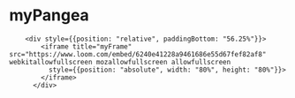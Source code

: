 # myPangea

        <div style={{position: "relative", paddingBottom: "56.25%"}}>
            <iframe title="myFrame" src="https://www.loom.com/embed/6240e41228a9461686e55d67fef82af8" webkitallowfullscreen mozallowfullscreen allowfullscreen 
              style={{position: "absolute", width: "80%", height: "80%"}}>
            </iframe>
          </div>
